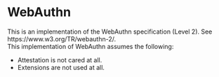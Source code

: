 <h1>WebAuthn</h1>
This is an implementation of the WebAuthn specification (Level 2). See https://www.w3.org/TR/webauthn-2/.

<div>
    This implementation of WebAuthn assumes the following:
</div>
<ul>
    <li>Attestation is not cared at all.</li>
    <li>Extensions are not used at all.</li>
</ul>